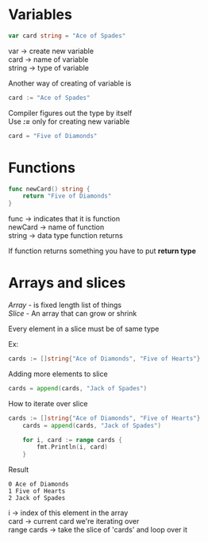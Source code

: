 # Variables

```go
var card string = "Ace of Spades"
```
var -> create new variable  
card -> name of variable  
string -> type of variable  

Another way of creating of variable is   
```go
card := "Ace of Spades"
```

Compiler figures out the type by itself  
Use ***:=*** only for creating new variable  
```go
card = "Five of Diamonds"
```

# Functions

```go
func newCard() string {
	return "Five of Diamonds"
}
```

func -> indicates that it is function  
newCard -> name of function  
string -> data type function returns  

If function returns something you have to put **return type**

# Arrays and slices

*Array* - is fixed length list of things  
*Slice* - An array that can grow or shrink

Every element in a slice must be of same type

Ex:
```go
cards := []string{"Ace of Diamonds", "Five of Hearts"}
```

Adding more elements to slice
```go
cards = append(cards, "Jack of Spades")
```

How to iterate over slice

```go
cards := []string{"Ace of Diamonds", "Five of Hearts"}
	cards = append(cards, "Jack of Spades")

	for i, card := range cards {
		fmt.Println(i, card)
	}
```
Result
```
0 Ace of Diamonds
1 Five of Hearts
2 Jack of Spades
```

i -> index of this element in the array  
card -> current card we're iterating over  
range cards -> take the slice of 'cards' and loop over it